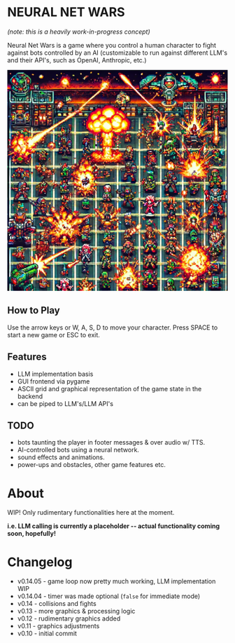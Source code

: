 # NEURAL NET WARS

*(note: this is a heavily work-in-progress concept)*

Neural Net Wars is a game where you control a human character to fight against bots controlled by an AI (customizable to run against different LLM's and their API's, such as OpenAI, Anthropic, etc.)

![Neural Net Wars](https://github.com/FlyingFathead/neural-net-wars/blob/main/gfx/neural_net_wars_presentation.png?raw=true)

## How to Play

Use the arrow keys or W, A, S, D to move your character. Press SPACE to start a new game or ESC to exit.

## Features

- LLM implementation basis
- GUI frontend via pygame
- ASCII grid and graphical representation of the game state in the backend
- can be piped to LLM's/LLM API's

## TODO

- bots taunting the player in footer messages & over audio w/ TTS.
- AI-controlled bots using a neural network.
- sound effects and animations.
- power-ups and obstacles, other game features etc.

# About
WIP! Only rudimentary functionalities here at the moment. 

**i.e. LLM calling is currently a placeholder -- actual functionality coming soon, hopefully!**

# Changelog
- v0.14.05 - game loop now pretty much working, LLM implementation WIP
- v0.14.04 - timer was made optional (`false` for immediate mode)
- v0.14 - collisions and fights
- v0.13 - more graphics & processing logic
- v0.12 - rudimentary graphics added
- v0.11 - graphics adjustments
- v0.10 - initial commit